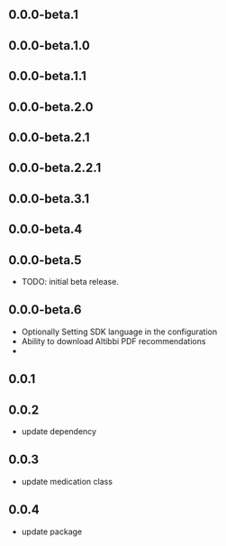 ## 0.0.0-beta.1
## 0.0.0-beta.1.0
## 0.0.0-beta.1.1
## 0.0.0-beta.2.0
## 0.0.0-beta.2.1
## 0.0.0-beta.2.2.1
## 0.0.0-beta.3.1
## 0.0.0-beta.4
## 0.0.0-beta.5
* TODO: initial beta release.

## 0.0.0-beta.6
* Optionally Setting SDK language in the configuration
* Ability to download Altibbi PDF recommendations
*
## 0.0.1
## 0.0.2
* update dependency 

## 0.0.3
* update medication class

## 0.0.4
* update package